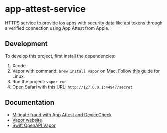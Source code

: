 # app-attest-service

HTTPS service to provide ios apps with security data like api tokens through a verified connection using App Attest from Apple.

## Development

To develop this project, first install the dependencies:
1. Xcode
2. Vapor with command: `brew install vapor` on Mac. Follow [this](https://docs.vapor.codes/install/linux/) guide for Linux.
3. Run the project: `vapor run`
4. Open Safari with this URL: `http://127.0.0.1:44947/secret`

## Documentation

- [Mitigate fraud with App Attest and DeviceCheck](https://developer.apple.com/videos/play/wwdc2021/10244/)
- [Vapor website](https://vapor.codes)
- [Swift OpenAPI Vapor](https://github.com/swift-server/swift-openapi-vapor)
